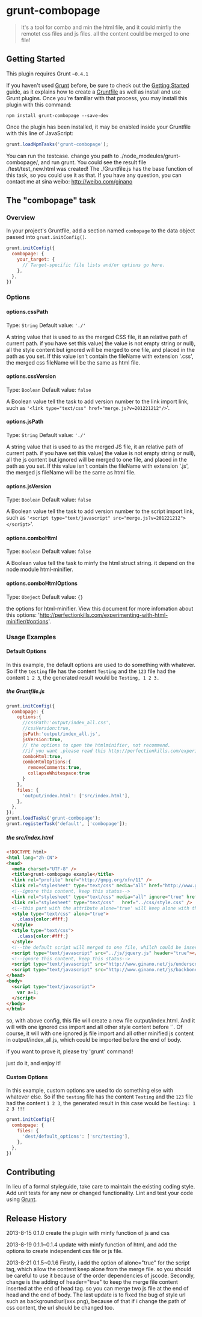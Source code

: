 # grunt-combopage

> It's a tool for combo and min the html file, and it could minfiy the remotet css files and js files. all the content could be merged to one file!

## Getting Started
This plugin requires Grunt `~0.4.1`

If you haven't used [Grunt](http://gruntjs.com/) before, be sure to check out the [Getting Started](http://gruntjs.com/getting-started) guide, as it explains how to create a [Gruntfile](http://gruntjs.com/sample-gruntfile) as well as install and use Grunt plugins. Once you're familiar with that process, you may install this plugin with this command:

```shell
npm install grunt-combopage --save-dev
```

Once the plugin has been installed, it may be enabled inside your Gruntfile with this line of JavaScript:

```js
grunt.loadNpmTasks('grunt-combopage');
```

You can run the testcase. change you path to ./node_modeules/grunt-combopage/, and run grunt. You could see the result file ./test/test_new.html was created! The ./Gruntfile.js has the base function of this task, so you could use it as that. If you have any question, you can contact me at sina weibo: http://weibo.com/ginano
## The "combopage" task

### Overview
In your project's Gruntfile, add a section named `combopage` to the data object passed into `grunt.initConfig()`.

```js
grunt.initConfig({
  combopage: {
    your_target: {
      // Target-specific file lists and/or options go here.
    },
  },
})
```

### Options

#### options.cssPath
Type: `String`
Default value: `'./'`

A string value that is used to as the merged CSS file, it an relative path of current path.
if you have set this value( the value is not empty string or null), all the style content but ignored will be merged to one file, and placed in the path as you set. If this value isn't contain the fileName  with extension '.css', the merged css  fileName will be the same as html file.

#### options.cssVersion
Type: `Boolean`
Default value: `false`

A Boolean value tell the task to add version number to the link import link, such as `'<link type="text/css" href="merge.js?v=201221212"/>`'.


#### options.jsPath
Type: `String`
Default value: `'./'`

A string value that is used to as the merged JS file, it an relative path of current path.
if you have set this value( the value is not empty string or null), all the js content but ignored will be merged to one file, and placed in the path as you set. If this value isn't contain the fileName  with extension '.js', the merged js  fileName will be the same as html file.

#### options.jsVersion
Type: `Boolean`
Default value: `false`

A Boolean value tell the task to add version number to the script import link, such as `'<script type="text/javascript" src="merge.js?v=201221212"></script>`'.

#### options.comboHtml
Type: `Boolean`
Default value: `false`

A Boolean value tell the task to minfy the html struct string. it depend on the node module html-minifier.

#### options.comboHtmlOptions
Type: `Obeject`
Default value: `{}`

the options for  html-minifier. View this document for more infomation about this options: 'http://perfectionkills.com/experimenting-with-html-minifier/#options'.


### Usage Examples

#### Default Options
In this example, the default options are used to do something with whatever. So if the `testing` file has the content `Testing` and the `123` file had the content `1 2 3`, the generated result would be `Testing, 1 2 3.`

##### the Gruntfile.js 
```js
grunt.initConfig({
  combopage: {
    options:{
      //cssPath:'output/index_all.css',
      //cssVersion:true,
      jsPath:'output/index_all.js',
      jsVersion:true,
      // the options to open the htmlminifier, not recommend. 
      //if you want ,please read this http://perfectionkills.com/experimenting-with-html-minifier/#options
      comboHtml:true, 
      comboHtmlOptions:{
        removeComments:true,
        collapseWhitespace:true
      }
    },
    files: {
      'output/index.html': ['src/index.html'],
    },
  },
});
grunt.loadTasks('grunt-combopage');
grunt.registerTask('default', ['combopage']);

```
##### the src/index.html
```html
<!DOCTYPE html>
<html lang="zh-CN">
<head>
  <meta charset="UTF-8" />
  <title>grunt-combopage example</title>
  <link rel="profile" href="http://gmpg.org/xfn/11" />
  <link rel="stylesheet" type="text/css" media="all" href="http://www.ginano.net/wp-content/themes/twentyten/style.css" />
  <!--ignore this content, keep this status-->
  <link rel="stylesheet" type="text/css" media="all" ignore="true" href="http://www.ginano.net/wp-content/themes/twentyten/style.css" />
  <link rel="stylesheet" type="text/css"   href="../css/style.css" />
  <!--this part with the attribute alone="true' will keep alone with the merge file-->
  <style type="text/css" alone="true">
    .class{color:#fff;}
  </style> 
  <style type="text/css">
    .class{color:#fff;}
  </style>
  <!--the default script will merged to one file, whilch could be inserted to the end of body. but if you have set the attribute header="true", this part could be inserted to the end of head-->
  <script type="text/javascript" src="../js/jquery.js" header="true"></script>
  <!--ignore this content, keep this status-->
  <script type="text/javascript" src="http://www.ginano.net/js/underscore.js" ignore="true"></script>
  <script type="text/javascript" src="http://www.ginano.net/js/backbone.js"></script>
</head>
<body>
  <script type="text/javascript">
    var a=1;
  </script>
</body>
</html>
```

so, with above config, this file will create a new file output/index.html. And it will with one ignored css import and all other style content before '</head>`. Of course, it will with one ignored js file import and all other minified js content  in output/index_all.js, which could be imported before the end of body.

if you want to prove it, please try 'grunt' command!

just do it, and enjoy it!

#### Custom Options
In this example, custom options are used to do something else with whatever else. So if the `testing` file has the content `Testing` and the `123` file had the content `1 2 3`, the generated result in this case would be `Testing: 1 2 3 !!!`

```js
grunt.initConfig({
  combopage: {
    files: {
      'dest/default_options': ['src/testing'],
    },
  },
})
```

## Contributing
In lieu of a formal styleguide, take care to maintain the existing coding style. Add unit tests for any new or changed functionality. Lint and test your code using [Grunt](http://gruntjs.com/).

## Release History
2013-8-15 0.1.0 create the plugin with minfy function of js and css

2013-8-19 0.1.1~0.1.4 update with minfy function of html, and add the options to create independent css file or js file. 

2013-8-21 0.1.5~0.1.6 Firstly, i add the option of alone="true" for the script tag, which allow the content keep alone from the merge file. so you should be careful to use it because of the order dependencies of jscode. Secondly, change is the adding of header="true" to keep the merge file content inserted at the end of head tag. so you can merge two js file at the end of head and the end of body. The last update is to fixed the bug of style url such as background:url(xxx.png), because of that if i change the path of css content, the url should be changed too. 

